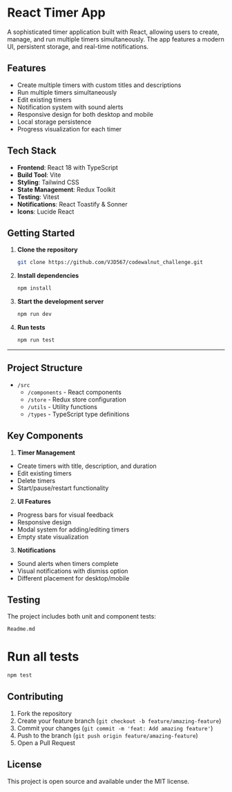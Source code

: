 # React Timer App

A sophisticated timer application built with React, allowing users to create, manage, and run multiple timers simultaneously. The app features a modern UI, persistent storage, and real-time notifications.

## Features

- Create multiple timers with custom titles and descriptions
- Run multiple timers simultaneously
- Edit existing timers
- Notification system with sound alerts
- Responsive design for both desktop and mobile
- Local storage persistence
- Progress visualization for each timer

## Tech Stack

- **Frontend**: React 18 with TypeScript
- **Build Tool**: Vite
- **Styling**: Tailwind CSS
- **State Management**: Redux Toolkit
- **Testing**: Vitest
- **Notifications**: React Toastify & Sonner
- **Icons**: Lucide React

## Getting Started

1. **Clone the repository**

   ```bash
   git clone https://github.com/VJD567/codewalnut_challenge.git
   ```

2. **Install dependencies**

   ```bash
   npm install
   ```

3. **Start the development server**

   ```bash
   npm run dev
   ```

4. **Run tests**

   ```bash
   npm run test
   ```

---

## **Project Structure**

- `/src`
  - `/components` - React components
  - `/store` - Redux store configuration
  - `/utils` - Utility functions
  - `/types` - TypeScript type definitions

## **Key Components**

1. **Timer Management**
- Create timers with title, description, and duration
- Edit existing timers
- Delete timers
- Start/pause/restart functionality

2. **UI Features**
- Progress bars for visual feedback
- Responsive design
- Modal system for adding/editing timers
- Empty state visualization

3. **Notifications**
- Sound alerts when timers complete
- Visual notifications with dismiss option
- Different placement for desktop/mobile

## **Testing**

The project includes both unit and component tests:

```bash
Readme.md
```

# Run all tests
 ```bash
 npm test
 ```

## Contributing

1. Fork the repository
2. Create your feature branch (`git checkout -b feature/amazing-feature`)
3. Commit your changes (`git commit -m 'feat: Add amazing feature'`)
4. Push to the branch (`git push origin feature/amazing-feature`)
5. Open a Pull Request

## License

This project is open source and available under the MIT license.